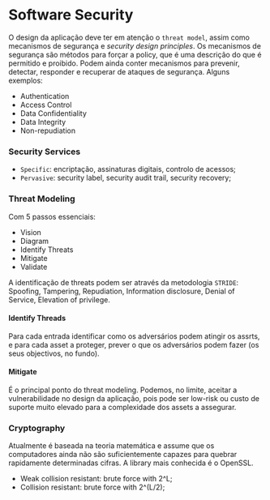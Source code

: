 # Software Security

O design da aplicação deve ter em atenção o `threat model`, assim como mecanismos de segurança e *security design principles*. Os mecanismos de segurança são métodos para forçar a policy, que é uma descrição do que é permitido e proibido. Podem ainda conter mecanismos para prevenir, detectar, responder e recuperar de ataques de segurança. Alguns exemplos:

- Authentication
- Access Control
- Data Confidentiality
- Data Integrity
- Non-repudiation

### Security Services

- `Specific`: encriptação, assinaturas digitais, controlo de acessos;
- `Pervasive`: security label, security audit trail, security recovery;

### Threat Modeling

Com 5 passos essenciais:

- Vision
- Diagram
- Identify Threats
- Mitigate
- Validate

A identificação de threats podem ser através da metodologia `STRIDE`: Spoofing, Tampering, Repudiation, Information disclosure, Denial of Service, Elevation of privilege.

#### Identify Threads

Para cada entrada identificar como os adversários podem atingir os assrts, e para cada asset a proteger, prever o que os adversários podem fazer (os seus objectivos, no fundo).

#### Mitigate

É o principal ponto do threat modeling. Podemos, no limite, aceitar a vulnerabilidade no design da aplicação, pois pode ser low-risk ou custo de suporte muito elevado para a complexidade dos assets a assegurar.

### Cryptography

Atualmente é baseada na teoria matemática e assume que os computadores ainda não são suficientemente capazes para quebrar rapidamente determinadas cifras. A library mais conhecida é o OpenSSL. 

- Weak collision resistant: brute force with 2^L;
- Collision resistant: brute force with 2^(L/2);



